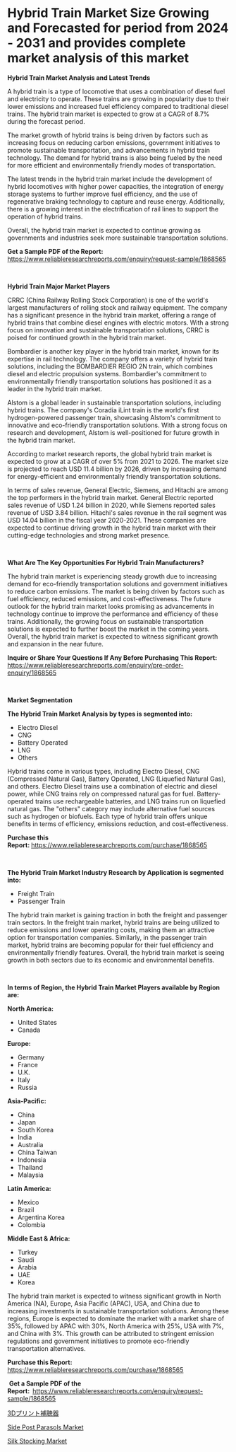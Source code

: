 <p><h1>Hybrid Train Market Size Growing and Forecasted for period from 2024 - 2031 and provides complete market analysis of this market</h1></p><p><strong>Hybrid Train Market Analysis and Latest Trends</strong></p>
<p><p>A hybrid train is a type of locomotive that uses a combination of diesel fuel and electricity to operate. These trains are growing in popularity due to their lower emissions and increased fuel efficiency compared to traditional diesel trains. The hybrid train market is expected to grow at a CAGR of 8.7% during the forecast period.</p><p>The market growth of hybrid trains is being driven by factors such as increasing focus on reducing carbon emissions, government initiatives to promote sustainable transportation, and advancements in hybrid train technology. The demand for hybrid trains is also being fueled by the need for more efficient and environmentally friendly modes of transportation.</p><p>The latest trends in the hybrid train market include the development of hybrid locomotives with higher power capacities, the integration of energy storage systems to further improve fuel efficiency, and the use of regenerative braking technology to capture and reuse energy. Additionally, there is a growing interest in the electrification of rail lines to support the operation of hybrid trains.</p><p>Overall, the hybrid train market is expected to continue growing as governments and industries seek more sustainable transportation solutions.</p></p>
<p><strong>Get a Sample PDF of the Report:&nbsp;</strong> <a href="https://www.reliableresearchreports.com/enquiry/request-sample/1868565">https://www.reliableresearchreports.com/enquiry/request-sample/1868565</a></p>
<p>&nbsp;</p>
<p><strong>Hybrid Train Major Market Players</strong></p>
<p><p>CRRC (China Railway Rolling Stock Corporation) is one of the world's largest manufacturers of rolling stock and railway equipment. The company has a significant presence in the hybrid train market, offering a range of hybrid trains that combine diesel engines with electric motors. With a strong focus on innovation and sustainable transportation solutions, CRRC is poised for continued growth in the hybrid train market.</p><p>Bombardier is another key player in the hybrid train market, known for its expertise in rail technology. The company offers a variety of hybrid train solutions, including the BOMBARDIER REGIO 2N train, which combines diesel and electric propulsion systems. Bombardier's commitment to environmentally friendly transportation solutions has positioned it as a leader in the hybrid train market.</p><p>Alstom is a global leader in sustainable transportation solutions, including hybrid trains. The company's Coradia iLint train is the world's first hydrogen-powered passenger train, showcasing Alstom's commitment to innovative and eco-friendly transportation solutions. With a strong focus on research and development, Alstom is well-positioned for future growth in the hybrid train market.</p><p>According to market research reports, the global hybrid train market is expected to grow at a CAGR of over 5% from 2021 to 2026. The market size is projected to reach USD 11.4 billion by 2026, driven by increasing demand for energy-efficient and environmentally friendly transportation solutions.</p><p>In terms of sales revenue, General Electric, Siemens, and Hitachi are among the top performers in the hybrid train market. General Electric reported sales revenue of USD 1.24 billion in 2020, while Siemens reported sales revenue of USD 3.84 billion. Hitachi's sales revenue in the rail segment was USD 14.04 billion in the fiscal year 2020-2021. These companies are expected to continue driving growth in the hybrid train market with their cutting-edge technologies and strong market presence.</p></p>
<p>&nbsp;</p>
<p><strong>What Are The Key Opportunities For Hybrid Train Manufacturers?</strong></p>
<p><p>The hybrid train market is experiencing steady growth due to increasing demand for eco-friendly transportation solutions and government initiatives to reduce carbon emissions. The market is being driven by factors such as fuel efficiency, reduced emissions, and cost-effectiveness. The future outlook for the hybrid train market looks promising as advancements in technology continue to improve the performance and efficiency of these trains. Additionally, the growing focus on sustainable transportation solutions is expected to further boost the market in the coming years. Overall, the hybrid train market is expected to witness significant growth and expansion in the near future.</p></p>
<p><strong>Inquire or Share Your Questions If Any Before Purchasing This Report:</strong> <a href="https://www.reliableresearchreports.com/enquiry/pre-order-enquiry/1868565">https://www.reliableresearchreports.com/enquiry/pre-order-enquiry/1868565</a></p>
<p>&nbsp;</p>
<p><strong>Market Segmentation</strong></p>
<p><strong>The Hybrid Train Market Analysis by types is segmented into:</strong></p>
<p><ul><li>Electro Diesel</li><li>CNG</li><li>Battery Operated</li><li>LNG</li><li>Others</li></ul></p>
<p><p>Hybrid trains come in various types, including Electro Diesel, CNG (Compressed Natural Gas), Battery Operated, LNG (Liquefied Natural Gas), and others. Electro Diesel trains use a combination of electric and diesel power, while CNG trains rely on compressed natural gas for fuel. Battery-operated trains use rechargeable batteries, and LNG trains run on liquefied natural gas. The "others" category may include alternative fuel sources such as hydrogen or biofuels. Each type of hybrid train offers unique benefits in terms of efficiency, emissions reduction, and cost-effectiveness.</p></p>
<p><strong>Purchase this Report:&nbsp;</strong><a href="https://www.reliableresearchreports.com/purchase/1868565">https://www.reliableresearchreports.com/purchase/1868565</a></p>
<p>&nbsp;</p>
<p><strong>The Hybrid Train Market Industry Research by Application is segmented into:</strong></p>
<p><ul><li>Freight Train</li><li>Passenger Train</li></ul></p>
<p><p>The hybrid train market is gaining traction in both the freight and passenger train sectors. In the freight train market, hybrid trains are being utilized to reduce emissions and lower operating costs, making them an attractive option for transportation companies. Similarly, in the passenger train market, hybrid trains are becoming popular for their fuel efficiency and environmentally friendly features. Overall, the hybrid train market is seeing growth in both sectors due to its economic and environmental benefits.</p></p>
<p>&nbsp;</p>
<p><strong>In terms of Region, the Hybrid Train Market Players available by Region are:</strong></p>
<p>
    <p> <strong> North America: </strong>
        <ul>
            <li>United States</li>
            <li>Canada</li>
        </ul>
        </p> 
    <p> <strong> Europe: </strong>
        <ul>
            <li>Germany</li>
            <li>France</li>
            <li>U.K.</li>
            <li>Italy</li>
            <li>Russia</li>
        </ul>
        </p> 
    <p> <strong> Asia-Pacific: </strong>
        <ul>
            <li>China</li>
            <li>Japan</li>
            <li>South Korea</li>
            <li>India</li>
            <li>Australia</li>
            <li>China Taiwan</li>
            <li>Indonesia</li>
            <li>Thailand</li>
            <li>Malaysia</li>
        </ul>
        </p> 
    <p> <strong> Latin America: </strong>
        <ul>
            <li>Mexico</li>
            <li>Brazil</li>
            <li>Argentina Korea</li>
            <li>Colombia</li>
        </ul>
        </p> 
    <p> <strong> Middle East & Africa: </strong>
        <ul>
            <li>Turkey</li>
            <li>Saudi</li>
            <li>Arabia</li>
            <li>UAE</li>
            <li>Korea</li>
        </ul>
    </p>
    </p>
<p><p>The hybrid train market is expected to witness significant growth in North America (NA), Europe, Asia Pacific (APAC), USA, and China due to increasing investments in sustainable transportation solutions. Among these regions, Europe is expected to dominate the market with a market share of 35%, followed by APAC with 30%, North America with 25%, USA with 7%, and China with 3%. This growth can be attributed to stringent emission regulations and government initiatives to promote eco-friendly transportation alternatives.</p></p>
<p><strong>Purchase this Report: </strong><a href="https://www.reliableresearchreports.com/purchase/1868565">https://www.reliableresearchreports.com/purchase/1868565</a></p>
<p>&nbsp;<strong>Get a Sample PDF of the Report:&nbsp;&nbsp;</strong><a href="https://www.reliableresearchreports.com/enquiry/request-sample/1868565">https://www.reliableresearchreports.com/enquiry/request-sample/1868565</a></p>
<p><strong></strong></p>
<p><p><a href="https://medium.com/@alvaradolanezhpnoeeozz2ue/3d%E3%83%97%E3%83%AA%E3%83%B3%E3%83%88%E3%81%95%E3%82%8C%E3%81%9F%E8%A3%9C%E8%81%B4%E5%99%A8%E3%81%AE%E5%B8%82%E5%A0%B4%E8%AA%BF%E6%9F%BB%E3%83%AC%E3%83%9D%E3%83%BC%E3%83%88-%E3%81%9D%E3%81%AE%E6%AD%B4%E5%8F%B2%E3%81%A82031%E5%B9%B4%E3%81%BE%E3%81%A7%E3%81%AE%E4%BA%88%E6%B8%AC-73fe6d9494c3">3Dプリント補聴器</a></p><p><a href="https://view.publitas.com/reportprime-1/side-post-parasols-market-research-report-provides-thorough-industry-overview-which-offers-an-in-depth-analysis-of-product-trends-and-new-market-divisions/">Side Post Parasols Market</a></p><p><a href="https://view.publitas.com/reportprime-1/silk-stocking-market-insights-market-players-and-forecast-till-2030/">Silk Stocking Market</a></p></p>